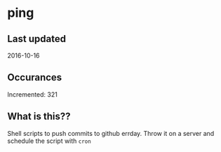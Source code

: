 # ping

## Last updated
2016-10-16

## Occurances
Incremented: 321

## What is this?? 
Shell scripts to push commits to github errday. Throw it on a server and schedule the script with `cron`
